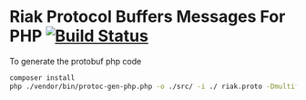 # Riak Protocol Buffers Messages For PHP [![Build Status](https://secure.travis-ci.org/FabioBatSilva/riak-pb.png?branch=2.0.x)](http://travis-ci.org/FabioBatSilva/riak-pb)


To generate the protobuf php code
```bash
composer install
php ./vendor/bin/protoc-gen-php.php -o ./src/ -i ./ riak.proto -Dmultifile
```
